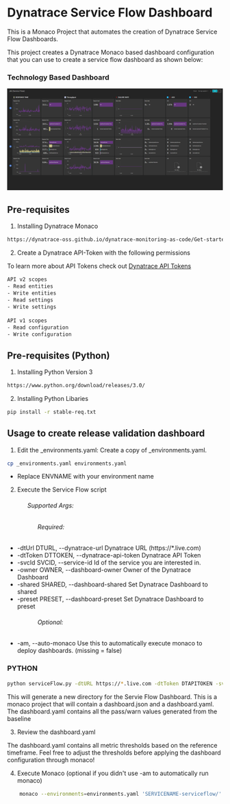 # Dynatrace Service Flow Dashboard

This is a Monaco Project that automates the creation of Dynatrace Service Flow Dashboards.

This project creates a Dynatrace Monaco based dashboard configuration that you can use to create a service flow dashboard as shown below:

### Technology Based Dashboard
![](./image/dashboard.png)


## Pre-requisites 
1. Installing Dynatrace Monaco

```bash
https://dynatrace-oss.github.io/dynatrace-monitoring-as-code/Get-started/installation
```

2. Create a Dynatrace API-Token with the following permissions

To learn more about API Tokens check out [Dynatrace API Tokens](https://www.dynatrace.com/support/help/dynatrace-api/basics/dynatrace-api-authentication)

```
API v2 scopes
- Read entities
- Write entities
- Read settings
- Write settings

API v1 scopes
- Read configuration
- Write configuration
```
## Pre-requisites (Python)

1. Installing Python Version 3

```bash
https://www.python.org/download/releases/3.0/
```

2. Installing Python Libaries
```bash
pip install -r stable-req.txt
```

## Usage to create release validation dashboard
1. Edit the _environments.yaml:
Create a copy of _environments.yaml.
```bash
cp _environments.yaml environments.yaml
```
- Replace ENVNAME with your environment name

2. Execute the Service Flow script
###### &nbsp;&nbsp;&nbsp;&nbsp;&nbsp;&nbsp;&nbsp;&nbsp;&nbsp;&nbsp;&nbsp;&nbsp;Supported Args:
###### &nbsp;&nbsp;&nbsp;&nbsp;&nbsp;&nbsp;&nbsp;&nbsp;&nbsp;&nbsp;&nbsp;&nbsp;&nbsp;&nbsp;&nbsp;&nbsp;&nbsp;&nbsp;Required:
-  -dtUrl DTURL, --dynatrace-url Dynatrace URL (https://*.live.com)
-  -dtToken DTTOKEN, --dynatrace-api-token Dynatrace API Token
-  -svcId SVCID, --service-id Id of the service you are interested in.
-  -owner OWNER, --dashboard-owner  Owner of the Dynatrace Dashboard
-  -shared SHARED, --dashboard-shared  Set Dynatrace Dashboard to shared
-  -preset PRESET, --dashboard-preset  Set Dynatrace Dashboard to preset
###### &nbsp;&nbsp;&nbsp;&nbsp;&nbsp;&nbsp;&nbsp;&nbsp;&nbsp;&nbsp;&nbsp;&nbsp;&nbsp;&nbsp;&nbsp;&nbsp;&nbsp;&nbsp;Optional:
-  -am, --auto-monaco    Use this to automatically execute monaco to deploy dashboards. (missing = false)

### PYTHON
```bash
python serviceFlow.py -dtURL https://*.live.com -dtToken DTAPITOKEN -svcId SERVICE-ID -owner OWNER -shared true/false -preset true/false
```

This will generate a new directory for the Servie Flow Dashboard.
This is a monaco project that will contain a dashboard.json and a dashboard.yaml. The dashboard.yaml contains all the pass/warn values generated from the baseline

3. Review the dashboard.yaml

The dashboard.yaml contains all metric thresholds based on the reference timeframe. Feel free to adjust the thresholds before applying the dashboard configuration through monaco!

4. Execute Monaco (optional if you didn't use -am to automatically run monaco)
```bash
	monaco --environments=environments.yaml 'SERVICENAME-serviceflow/'
```
